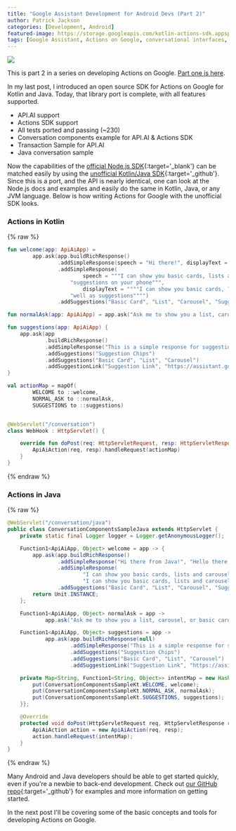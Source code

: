 ```yaml
---
title: "Google Assistant Development for Android Devs (Part 2)"
author: Patrick Jackson
categories: [Development, Android]
featured-image: https://storage.googleapis.com/kotlin-actions-sdk.appspot.com/actions-kotlin-java.png
tags: [Google Assistant, Actions on Google, conversational interfaces, Kotlin]
---
```



![](https://storage.googleapis.com/kotlin-actions-sdk.appspot.com/actions-kotlin-java.png)

This is part 2 in a series on developing Actions on Google.  [Part one is here](http://ticketmastermobilestudio.com/blog/google-assistant-development-for-android-devs-part-1).

In my last post, I introduced an open source SDK for Actions on Google for Kotlin and Java.  Today, that library port is complete, with all features supported.  

 - API.AI support
 - Actions SDK support
 - All tests ported and passing (~230)
 - Conversation components example for API.AI & Actions SDK
 - Transaction Sample for API.AI
 - Java conversation sample
 
 <!--more-->
 
Now the capabilities of the [official Node.js SDK](https://github.com/actions-on-google/actions-on-google-nodejs){:target='_blank'} can be matched easily by using the [unofficial Kotlin/Java SDK](https://github.com/TicketmasterMobileStudio/actions-on-google-kotlin){:target='_github'}.  Since this is a port, and the API is nearly identical, one can look at the Node.js docs and examples and easily do the same in Kotlin, Java, or any JVM language.  Below is how writing Actions for Google with the unofficial SDK looks.

### Actions in Kotlin

{% raw %}
```kotlin
fun welcome(app: ApiAiApp) =
        app.ask(app.buildRichResponse()
                .addSimpleResponse(speech = "Hi there!", displayText = "Hello there!")
                .addSimpleResponse(
                        speech = """I can show you basic cards, lists and carousels as well as
                    "suggestions on your phone""",
                        displayText = """"I can show you basic cards, lists and carousels as
                    "well as suggestions"""")
                .addSuggestions("Basic Card", "List", "Carousel", "Suggestions"))

fun normalAsk(app: ApiAiApp) = app.ask("Ask me to show you a list, carousel, or basic card")

fun suggestions(app: ApiAiApp) {
    app.ask(app
            .buildRichResponse()
            .addSimpleResponse("This is a simple response for suggestions")
            .addSuggestions("Suggestion Chips")
            .addSuggestions("Basic Card", "List", "Carousel")
            .addSuggestionLink("Suggestion Link", "https://assistant.google.com/"))
}

val actionMap = mapOf(
        WELCOME to ::welcome,
        NORMAL_ASK to ::normalAsk,
        SUGGESTIONS to ::suggestions)


@WebServlet("/conversation")
class WebHook : HttpServlet() {

    override fun doPost(req: HttpServletRequest, resp: HttpServletResponse) {
        ApiAiAction(req, resp).handleRequest(actionMap)
    }
}
```
{% endraw %}

### Actions in Java

{% raw %}
```java
@WebServlet("/conversation/java")
public class ConversationComponentsSampleJava extends HttpServlet {
    private static final Logger logger = Logger.getAnonymousLogger();

    Function1<ApiAiApp, Object> welcome = app -> {
        app.ask(app.buildRichResponse()
                .addSimpleResponse("Hi there from Java!", "Hello there from Java!")
                .addSimpleResponse(
                        "I can show you basic cards, lists and carousels as well as suggestions on your phone",
                        "I can show you basic cards, lists and carousels as well as suggestions")
                .addSuggestions("Basic Card", "List", "Carousel", "Suggestions"), null);
        return Unit.INSTANCE;
    };

    Function1<ApiAiApp, Object> normalAsk = app ->
            app.ask("Ask me to show you a list, carousel, or basic card");

    Function1<ApiAiApp, Object> suggestions = app ->
            app.ask(app.buildRichResponse(null)
                    .addSimpleResponse("This is a simple response for suggestions", null)
                    .addSuggestions("Suggestion Chips")
                    .addSuggestions("Basic Card", "List", "Carousel")
                    .addSuggestionLink("Suggestion Link", "https://assistant.google.com/"));

    private Map<String, Function1<String, Object>> intentMap = new HashMap() {{
        put(ConversationComponentsSampleKt.WELCOME, welcome);
        put(ConversationComponentsSampleKt.NORMAL_ASK, normalAsk);
        put(ConversationComponentsSampleKt.SUGGESTIONS, suggestions);
    }};

    @Override
    protected void doPost(HttpServletRequest req, HttpServletResponse resp) throws ServletException, IOException {
        ApiAiAction action = new ApiAiAction(req, resp);
        action.handleRequest(intentMap);
    }
}
```
{% endraw %}

 
Many Android and Java developers should be able to get started quickly, even if you're a newbie to back-end development.  Check out [our GitHub repo](https://github.com/TicketmasterMobileStudio/actions-on-google-kotlin){:target='_github'} for examples and more information on getting started.

In the next post I'll be covering some of the basic concepts and tools for developing Actions on Google.

